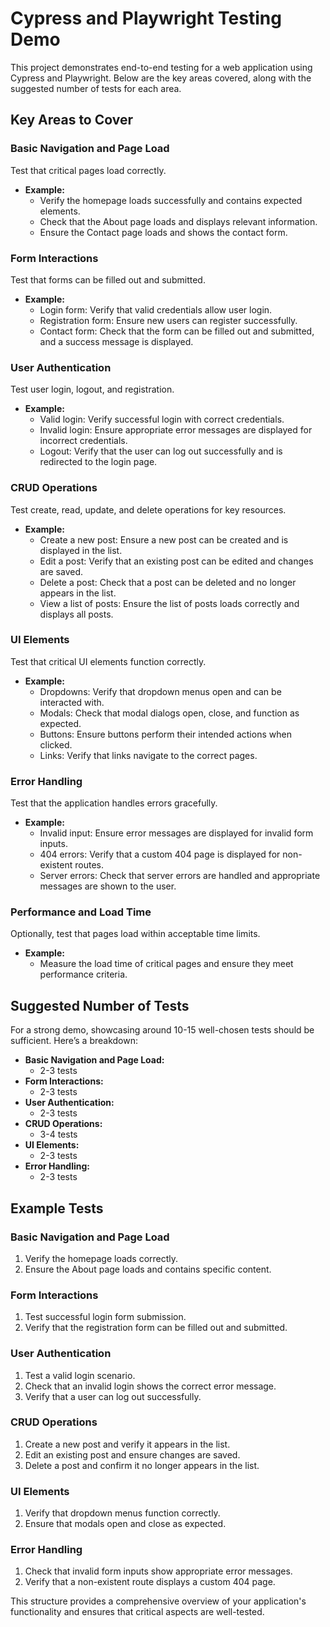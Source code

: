 # Cypress and Playwright Testing Demo

This project demonstrates end-to-end testing for a web application using Cypress and Playwright. Below are the key areas covered, along with the suggested number of tests for each area.

## Key Areas to Cover

### Basic Navigation and Page Load

Test that critical pages load correctly.

- **Example:**
  - Verify the homepage loads successfully and contains expected elements.
  - Check that the About page loads and displays relevant information.
  - Ensure the Contact page loads and shows the contact form.

### Form Interactions

Test that forms can be filled out and submitted.

- **Example:**
  - Login form: Verify that valid credentials allow user login.
  - Registration form: Ensure new users can register successfully.
  - Contact form: Check that the form can be filled out and submitted, and a success message is displayed.

### User Authentication

Test user login, logout, and registration.

- **Example:**
  - Valid login: Verify successful login with correct credentials.
  - Invalid login: Ensure appropriate error messages are displayed for incorrect credentials.
  - Logout: Verify that the user can log out successfully and is redirected to the login page.

### CRUD Operations

Test create, read, update, and delete operations for key resources.

- **Example:**
  - Create a new post: Ensure a new post can be created and is displayed in the list.
  - Edit a post: Verify that an existing post can be edited and changes are saved.
  - Delete a post: Check that a post can be deleted and no longer appears in the list.
  - View a list of posts: Ensure the list of posts loads correctly and displays all posts.

### UI Elements

Test that critical UI elements function correctly.

- **Example:**
  - Dropdowns: Verify that dropdown menus open and can be interacted with.
  - Modals: Check that modal dialogs open, close, and function as expected.
  - Buttons: Ensure buttons perform their intended actions when clicked.
  - Links: Verify that links navigate to the correct pages.

### Error Handling

Test that the application handles errors gracefully.

- **Example:**
  - Invalid input: Ensure error messages are displayed for invalid form inputs.
  - 404 errors: Verify that a custom 404 page is displayed for non-existent routes.
  - Server errors: Check that server errors are handled and appropriate messages are shown to the user.

### Performance and Load Time

Optionally, test that pages load within acceptable time limits.

- **Example:**
  - Measure the load time of critical pages and ensure they meet performance criteria.

## Suggested Number of Tests

For a strong demo, showcasing around 10-15 well-chosen tests should be sufficient. Here’s a breakdown:

- **Basic Navigation and Page Load:**
  - 2-3 tests
- **Form Interactions:**
  - 2-3 tests
- **User Authentication:**
  - 2-3 tests
- **CRUD Operations:**
  - 3-4 tests
- **UI Elements:**
  - 2-3 tests
- **Error Handling:**
  - 2-3 tests

## Example Tests

### Basic Navigation and Page Load

1. Verify the homepage loads correctly.
2. Ensure the About page loads and contains specific content.

### Form Interactions

1. Test successful login form submission.
2. Verify that the registration form can be filled out and submitted.

### User Authentication

1. Test a valid login scenario.
2. Check that an invalid login shows the correct error message.
3. Verify that a user can log out successfully.

### CRUD Operations

1. Create a new post and verify it appears in the list.
2. Edit an existing post and ensure changes are saved.
3. Delete a post and confirm it no longer appears in the list.

### UI Elements

1. Verify that dropdown menus function correctly.
2. Ensure that modals open and close as expected.

### Error Handling

1. Check that invalid form inputs show appropriate error messages.
2. Verify that a non-existent route displays a custom 404 page.

This structure provides a comprehensive overview of your application's functionality and ensures that critical aspects are well-tested.
